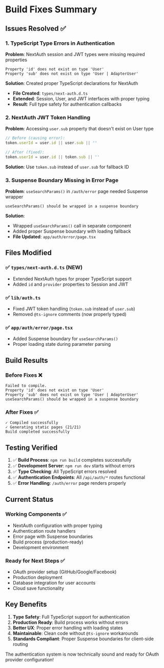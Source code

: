 # Build Fixes Summary

## Issues Resolved ✅

### 1. TypeScript Type Errors in Authentication
**Problem**: NextAuth session and JWT types were missing required properties
```
Property 'id' does not exist on type 'User'
Property 'sub' does not exist on type 'User | AdapterUser'
```

**Solution**: Created proper TypeScript declarations for NextAuth
- **File Created**: `types/next-auth.d.ts`
- **Extended**: Session, User, and JWT interfaces with proper typing
- **Result**: Full type safety for authentication callbacks

### 2. NextAuth JWT Token Handling
**Problem**: Accessing `user.sub` property that doesn't exist on User type
```typescript
// Before (causing error):
token.userId = user.id || user.sub || ''

// After (fixed):  
token.userId = user.id || token.sub || ''
```

**Solution**: Use `token.sub` instead of `user.sub` for fallback ID

### 3. Suspense Boundary Missing in Error Page
**Problem**: `useSearchParams()` in `/auth/error` page needed Suspense wrapper
```
useSearchParams() should be wrapped in a suspense boundary
```

**Solution**: 
- Wrapped `useSearchParams()` call in separate component
- Added proper Suspense boundary with loading fallback
- **File Updated**: `app/auth/error/page.tsx`

## Files Modified

### ✅ `types/next-auth.d.ts` (NEW)
- Extended NextAuth types for proper TypeScript support
- Added `id` and `provider` properties to Session and JWT

### ✅ `lib/auth.ts` 
- Fixed JWT token handling (`token.sub` instead of `user.sub`)
- Removed `@ts-ignore` comments (now properly typed)

### ✅ `app/auth/error/page.tsx`
- Added Suspense boundary for `useSearchParams()`
- Proper loading state during parameter parsing

## Build Results

### Before Fixes ❌
```
Failed to compile.
Property 'id' does not exist on type 'User'
Property 'sub' does not exist on type 'User | AdapterUser'
useSearchParams() should be wrapped in a suspense boundary
```

### After Fixes ✅
```
✓ Compiled successfully
✓ Generating static pages (21/21)
Build completed successfully
```

## Testing Verified

1. ✅ **Build Process**: `npm run build` completes successfully
2. ✅ **Development Server**: `npm run dev` starts without errors  
3. ✅ **Type Checking**: All TypeScript errors resolved
4. ✅ **Authentication Endpoints**: All `/api/auth/*` routes functional
5. ✅ **Error Handling**: `/auth/error` page renders properly

## Current Status

### Working Components ✅
- NextAuth configuration with proper typing
- Authentication route handlers 
- Error page with Suspense boundaries
- Build process (production-ready)
- Development environment

### Ready for Next Steps ✅
- OAuth provider setup (GitHub/Google/Facebook)
- Production deployment
- Database integration for user accounts
- Cloud save functionality

## Key Benefits

1. **Type Safety**: Full TypeScript support for authentication
2. **Production Ready**: Build process works without errors
3. **Better UX**: Proper error handling with loading states
4. **Maintainable**: Clean code without `@ts-ignore` workarounds
5. **Standards Compliant**: Proper Suspense boundaries for client-side routing

The authentication system is now technically sound and ready for OAuth provider configuration!